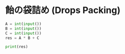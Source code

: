 # 飴の袋詰め (Drops Packing)

```python
A = int(input())
B = int(input())
C = int(input())
res = A * B + C

print(res)
```
